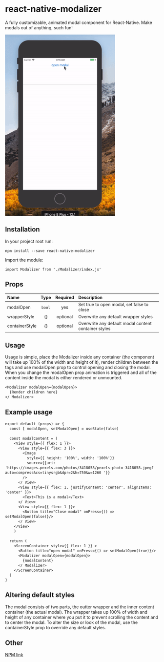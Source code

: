 # react-native-modalizer
A fully customizable, animated modal component for React-Native. Make modals out of anything, such fun!

![](modal_small.gif)

## Installation

In your project root run:

```
npm install --save react-native-modalizer
```

Import the module:

```
import Modalizer from './Modalizer/index.js'
```

## Props

| Name     |   Type   |   Required   | Description  |
| :------- | :------: | :---------: | :----------- |
| modalOpen   | `bool` | yes  | Set true to open modal, set false to close |
| wrapperStyle  |  {}  |   optional   | Overwrite any default wrapper styles |
| containerStyle |  {}  |   optional    | Overwrite any default modal content container styles |

## Usage

Usage is simple, place the Modalizer inside any container (the component will take up 100% of the width and height of it), render children between the tags and use modalOpen prop to control opening and closing the modal. When you change the modalOpen prop animation is triggered and all of the content inside the modal is either rendered or unmounted.

```
<Modalizer modalOpen={modalOpen}>
  {Render children here}
</ Modalizer>
```

## Example usage

```
export default (props) => {
  const [ modalOpen, setModalOpen] = useState(false)
  
  const modalContent = (
    <View style={{ flex: 1 }}>
      <View style={{ flex: 3 }}>
        <Image 
          style={{ height: '100%', width: '100%'}}
          source={{uri: 'https://images.pexels.com/photos/3418058/pexels-photo-3418058.jpeg?auto=compress&cs=tinysrgb&dpr=2&h=750&w=1260 '}}
        />
      </ View>
      <View style={{ flex: 1, justifyContent: 'center', alignItems: 'center' }}>
        <Text>This is a modal</Text> 
      </ View>
      <View style={{ flex: 1 }}>
        <Button title="Close modal" onPress={() => setModalOpen(false)}/>
      </ View>
    </View>
	)

  return (
    <ScreenContainer style={{ flex: 1 }} >
      <Button title="open modal" onPress={() => setModalOpen(true)}/>
      <Modalizer modalOpen={modalOpen}>
        {modalContent}
      </ Modalizer>
    </ScreenContainer>
  )
}
```

## Altering default styles

The modal consists of two parts, the outter wrapper and the inner content container (the actual modal). The wrapper takes up 100% of width and height of any container where you put it to prevent scrolling the content and to center the modal. To alter the size or look of the modal, use the containerStyle prop to override any default styles.

## Other

[NPM link](https://www.npmjs.com/package/react-native-modalizer)

